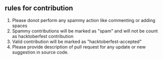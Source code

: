 ## rules for contribution

1. Please donot perform any spammy action like commenting or adding spaces 
2. Spammy contributions will be marked as "spam" and will not be count as hacktoberfest contribution
3. Valid contribution will be marked as "hacktoberfest-accepted"
4. Please provide description of pull request for any update or new suggestion in source code.
